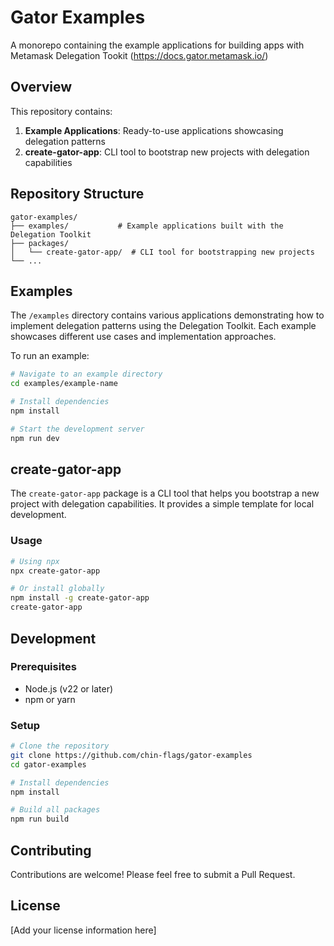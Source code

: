 # Gator Examples

A monorepo containing the example applications for building apps with Metamask Delegation Tookit (https://docs.gator.metamask.io/)

## Overview

This repository contains:

1. **Example Applications**: Ready-to-use applications showcasing delegation patterns
2. **create-gator-app**: CLI tool to bootstrap new projects with delegation capabilities

## Repository Structure

```
gator-examples/
├── examples/           # Example applications built with the Delegation Toolkit
├── packages/
│   └── create-gator-app/  # CLI tool for bootstrapping new projects
└── ...
```

## Examples

The `/examples` directory contains various applications demonstrating how to implement delegation patterns using the Delegation Toolkit. Each example showcases different use cases and implementation approaches.

To run an example:

```bash
# Navigate to an example directory
cd examples/example-name

# Install dependencies
npm install

# Start the development server
npm run dev
```

## create-gator-app

The `create-gator-app` package is a CLI tool that helps you bootstrap a new project with delegation capabilities. It provides a simple template for local development.

### Usage

```bash
# Using npx
npx create-gator-app

# Or install globally
npm install -g create-gator-app
create-gator-app
```

## Development

### Prerequisites

- Node.js (v22 or later)
- npm or yarn

### Setup

```bash
# Clone the repository
git clone https://github.com/chin-flags/gator-examples
cd gator-examples

# Install dependencies
npm install

# Build all packages
npm run build
```

## Contributing

Contributions are welcome! Please feel free to submit a Pull Request.

## License

[Add your license information here]
